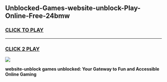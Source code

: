 
## Unblocked-Games-website-unblock-Play-Online-Free-24bmw
<h3>
<a href="https://premium76.site?title=website-unblock&ref=26A">CLICK TO PLAY</a></h3>
<hr>

<h3>
<a href="https://premium76.site?title=website-unblock&ref=26A">CLICK 2 PLAY</a>
  
</h3>

<a href="https://premium76.site?title=website-unblock&ref=26A"><img src="https://clearcache.store/games.png"></a>


**website-unblock games unblocked: Your Gateway to Fun and Accessible Online Gaming**
